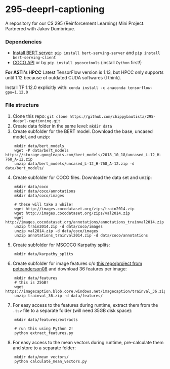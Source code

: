 # 295-deeprl-captioning
A repository for our CS 295 (Reinforcement Learning) Mini Project. Partnered with Jakov Dumbrique.

### Dependencies
- [Install BERT server](https://github.com/hanxiao/bert-as-service#install): `pip install bert-serving-server` and `pip install bert-serving-client`
- [COCO API](https://github.com/cocodataset/cocoapi) or by `pip install pycocotools`
(install `Cython` first!)

**For ASTI's HPCC**
Latest TensorFlow version is 1.13, but HPCC only supports until 1.12 because of outdated CUDA softwares (I think).

Install TF 1.12.0 explicitly with:
`conda install -c anaconda tensorflow-gpu=1.12.0`

### File structure
1. Clone this repo: `git clone https://github.com/chippybautista/295-deeprl-captioning.git`
2. Create data folder in the same level: `mkdir data`
3. Create subfolder for the BERT model. Download the base, uncased model, and unzip:
```
    mkdir data/bert_models
    wget -P data/bert_models https://storage.googleapis.com/bert_models/2018_10_18/uncased_L-12_H-768_A-12.zip
    unzip data/bert_models/uncased_L-12_H-768_A-12.zip -d data/bert_models/
```
4.  Create subfolder for COCO files. Download the data set and unzip:
```
    mkdir data/coco
    mkdir data/coco/annotations
    mkdir data/coco/images

    # these will take a while!
    wget http://images.cocodataset.org/zips/train2014.zip
    wget http://images.cocodataset.org/zips/val2014.zip
    wget http://images.cocodataset.org/annotations/annotations_trainval2014.zip
    unzip train2014.zip -d data/coco/images
    unzip val2014.zip -d data/coco/images
    unzip annotations_trainval2014.zip -d data/coco/annotations
```
5. Create subfolder for MSCOCO Karpathy splits:
```
    mkdir data/karpathy_splits
```
6. Create subfolder for image features c/o [this repo/project from peteanderson08](https://github.com/peteanderson80/bottom-up-attention) and download 36 features per image:
```
    mkdir data/features
    # this is 25GB!
    wget https://imagecaption.blob.core.windows.net/imagecaption/trainval_36.zip
    unzip trainval_36.zip -d data/features/
```
7. For easy access to the features during runtime, extract them from the `.tsv` file to a separate folder (will need 35GB disk space):
```
    mkdir data/features/extracts

    # run this using Python 2!
    python extract_features.py
```
8. For easy access to the mean vectors during runtime, pre-calculate them and store to a separate folder:
```
    mkdir data/mean_vectors/
    python calculate_mean_vectors.py

```